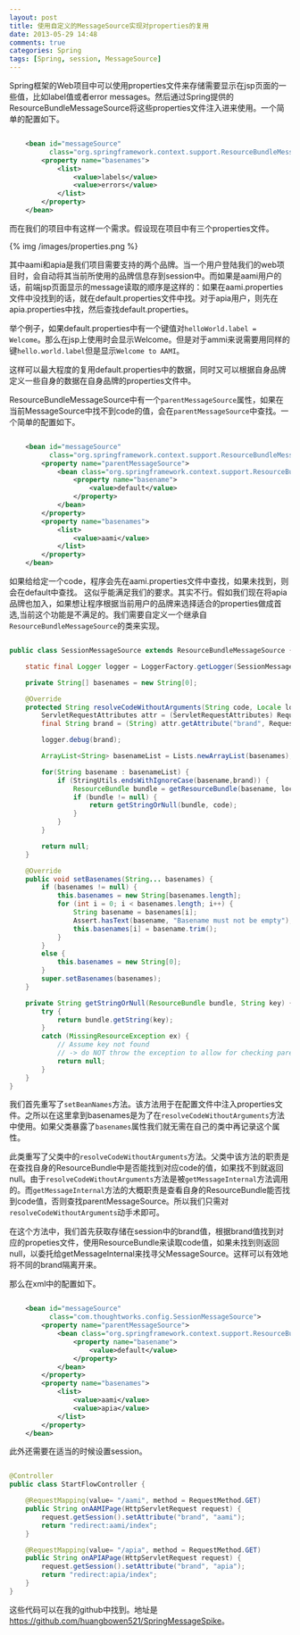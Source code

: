 ```yaml
---
layout: post
title: 使用自定义的MessageSource实现对properties的复用
date: 2013-05-29 14:48
comments: true
categories: Spring
tags: [Spring, session, MessageSource] 
---
```



Spring框架的Web项目中可以使用properties文件来存储需要显示在jsp页面的一些值，比如label值或者error messages。然后通过Spring提供的ResourceBundleMessageSource将这些properties文件注入进来使用。一个简单的配置如下。

<!-- more -->

```xml

    <bean id="messageSource"
          class="org.springframework.context.support.ResourceBundleMessageSource">
        <property name="basenames">
            <list>
                <value>labels</value>
                <value>errors</value>
            </list>
        </property>
    </bean>

```

而在我们的项目中有这样一个需求。假设现在项目中有三个properties文件。

{% img /images/properties.png %}

其中aami和apia是我们项目需要支持的两个品牌。当一个用户登陆我们的web项目时，会自动将其当前所使用的品牌信息存到session中。而如果是aami用户的话，前端jsp页面显示的message读取的顺序是这样的：如果在aami.properties文件中没找到的话，就在default.properties文件中找。对于apia用户，则先在apia.properties中找，然后查找default.properties。

举个例子，如果default.properties中有一个键值对`helloWorld.label = Welcome`。那么在jsp上使用时会显示Welcome。但是对于ammi来说需要用同样的键`hello.world.label`但是显示`Welcome to AAMI`。

这样可以最大程度的复用default.properties中的数据，同时又可以根据自身品牌定义一些自身的数据在自身品牌的properties文件中。

ResourceBundleMessageSource中有一个`parentMessageSource`属性，如果在当前MessageSource中找不到code的值，会在`parentMessageSource`中查找。一个简单的配置如下。

```xml

    <bean id="messageSource"
          class="org.springframework.context.support.ResourceBundleMessageSource">
        <property name="parentMessageSource">
            <bean class="org.springframework.context.support.ResourceBundleMessageSource">
                <property name="basename">
                    <value>default</value>
                </property>
            </bean>
        </property>
        <property name="basenames">
            <list>
                <value>aami</value>
            </list>
        </property>
    </bean>
```

如果给给定一个code，程序会先在aami.properties文件中查找，如果未找到，则会在default中查找。
这似乎能满足我们的要求。其实不行。假如我们现在将apia品牌也加入，如果想让程序根据当前用户的品牌来选择适合的properties做成首选,当前这个功能是不满足的。我们需要自定义一个继承自`ResourceBundleMessageSource`的类来实现。

```java SessionMessageSource.java

public class SessionMessageSource extends ResourceBundleMessageSource {

    static final Logger logger = LoggerFactory.getLogger(SessionMessageSource.class);

    private String[] basenames = new String[0];

    @Override
    protected String resolveCodeWithoutArguments(String code, Locale locale) {
        ServletRequestAttributes attr = (ServletRequestAttributes) RequestContextHolder.currentRequestAttributes();
        final String brand = (String) attr.getAttribute("brand", RequestAttributes.SCOPE_SESSION);

        logger.debug(brand);

        ArrayList<String> basenameList = Lists.newArrayList(basenames);

        for(String basename : basenameList) {
            if (StringUtils.endsWithIgnoreCase(basename,brand)) {
                ResourceBundle bundle = getResourceBundle(basename, locale);
                if (bundle != null) {
                    return getStringOrNull(bundle, code);
                }
            }
        }

        return null;
    }

    @Override
    public void setBasenames(String... basenames) {
        if (basenames != null) {
            this.basenames = new String[basenames.length];
            for (int i = 0; i < basenames.length; i++) {
                String basename = basenames[i];
                Assert.hasText(basename, "Basename must not be empty");
                this.basenames[i] = basename.trim();
            }
        }
        else {
            this.basenames = new String[0];
        }
        super.setBasenames(basenames);
    }

    private String getStringOrNull(ResourceBundle bundle, String key) {
        try {
            return bundle.getString(key);
        }
        catch (MissingResourceException ex) {
            // Assume key not found
            // -> do NOT throw the exception to allow for checking parent message source.
            return null;
        }
    }
}

```
我们首先重写了`setBeanNames`方法。该方法用于在配置文件中注入properties文件。之所以在这里拿到basenames是为了在`resolveCodeWithoutArguments`方法中使用。如果父类暴露了`basenames`属性我们就无需在自己的类中再记录这个属性。

此类重写了父类中的`resolveCodeWithoutArguments`方法。父类中该方法的职责是在查找自身的ResourceBundle中是否能找到对应code的值，如果找不到就返回null。由于`resolveCodeWithoutArguments`方法是被`getMessageInternal`方法调用的。而`getMessageInternal`方法的大概职责是查看自身的ResourceBundle能否找到code值，否则查找parentMessageSource。所以我们只需对`resolveCodeWithoutArguments`动手术即可。

在这个方法中，我们首先获取存储在session中的brand值，根据brand值找到对应的propeties文件，使用ResourceBundle来读取code值，如果未找到则返回null，以委托给getMessageInternal来找寻父MessageSource。这样可以有效地将不同的brand隔离开来。

那么在xml中的配置如下。

```xml

    <bean id="messageSource"
          class="com.thoughtworks.config.SessionMessageSource">
        <property name="parentMessageSource">
            <bean class="org.springframework.context.support.ResourceBundleMessageSource">
                <property name="basename">
                    <value>default</value>
                </property>
            </bean>
        </property>
        <property name="basenames">
            <list>
                <value>aami</value>
                <value>apia</value>
            </list>
        </property>
    </bean>

```

此外还需要在适当的时候设置session。

```java StartFlowController.java

@Controller
public class StartFlowController {

    @RequestMapping(value= "/aami", method = RequestMethod.GET)
    public String onAAMIPage(HttpServletRequest request) {
        request.getSession().setAttribute("brand", "aami");
        return "redirect:aami/index";
    }

    @RequestMapping(value= "/apia", method = RequestMethod.GET)
    public String onAPIAPage(HttpServletRequest request) {
        request.getSession().setAttribute("brand", "apia");
        return "redirect:apia/index";
    }
}

```

这些代码可以在我的github中找到。地址是<https://github.com/huangbowen521/SpringMessageSpike>。

